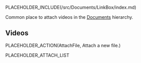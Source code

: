 PLACEHOLDER_INCLUDE(/src/Documents/LinkBox/index.md)

Common place to attach videos in the [Documents](/src/Documents/index.md) hierarchy.

## Videos

PLACEHOLDER_ACTION(AttachFile, Attach a new file.)

PLACEHOLDER_ATTACH_LIST
